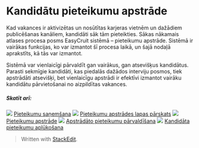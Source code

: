 # Kandidātu pieteikumu apstrāde

Kad vakances ir aktivizētas un nosūtītas karjeras vietnēm un dažādiem publicēšanas kanāliem, kandidāti sāk tām pieteikties. Sākas nākamais atlases procesa posms EasyCruit sistēmā – pieteikumu apstrāde. Sistēmā ir vairākas funkcijas, ko var izmantot šī procesa laikā, un šajā nodaļā aprakstīts, kā tās var izmantot.

Sistēmā var vienlaicīgi pārvaldīt gan vairākus, gan atsevišķus kandidātus. Parasti sekmīgie kandidāti, kas piedalās dažādos interviju posmos, tiek apstrādāti atsevišķi, bet vienlaicīgu apstrādi ir efektīvi izmantot vairāku kandidātu pārvietošanai no aizpildītas vakances.

##### Skatīt arī:

![](../Resources/Images/icon-document-link.png)  [Pieteikumu saņemšana](receiving_applications.htm)
![](../Resources/Images/icon-document-link.png)  [Pieteikumu apstrādes lapas pārskats](application_handling_page_overview.htm)
![](../Resources/Images/icon-document-link.png)  [Pieteikumu apstrāde](processing_applications.htm)
![](../Resources/Images/icon-document-link.png)  [Apstrādāto pieteikumu pārvaldīšana](managing_processed_applications.htm)
![](../Resources/Images/icon-document-link.png)  [Kandidāta pieteikumu aplūkošana](viewing_a_candidates_multiple_applications.htm)


> Written with [StackEdit](https://stackedit.io/).
<!--stackedit_data:
eyJoaXN0b3J5IjpbODY5ODQ3OTg4XX0=
-->